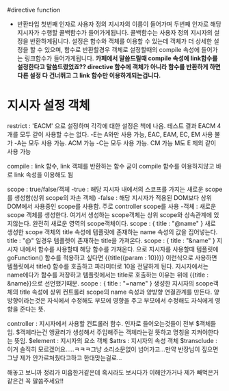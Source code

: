 #directive function
* 반환타입
첫번째 인자로 사용자 정의 지시자의 이름이 들어가며 두번째 인자로 해당 지시자가 수행할 콜백함수가 들어가게됩니다.
콜백함수는 사용자 정의 지시자의 설정을 반환하게됩니다. 설정은 함수와 객체를 이용할 수 있는데 객체가 더 상세한 설정을 할 수 있으며, 함수로 반환할경우 객체로 설정할때의 compile 속성에 들어가는 링크함수가 들어가게됩니다.
**카페에서 말씀드릴때 compile 속성에 link함수를 설정한다고 말씀드렸었죠?? directive 함수에 객체가 아니라 함수를 반환하게 하면 다른 설정 다 건너뛰고 그 link 함수만 이용하게되는겁니다.**

# 지시자 설정 객체
restrict : 'EACM' 으로 설정하며 각각에 대한 설정은 책에 나옴. 테스트 결과 EACM 4개를 모두 같이 사용할 수는 없다. 
-E는 A와만 사용 가능, EAC, EAM, EC, EM 사용 불가
-A는 모두 사용 가능. ACM 가능
-C는 모두 사용 가능. CM 가능 M도 E 제외 같이 사용 가능

compile : link 함수, link 객체를 반환하는 함수 굳이 compile 함수를 이용하지않고 바로 link 속성을 이용해도 됨

scope : true/false/객체
-true : 해당 지시자 내에서의 스코프를 가지는 새로운 scope를 생성함(상위 scope의 자손 객체)
-false : 해당 지시자가 적용된 DOM보다 상위 DOM에서 사용중인 scope를 사용함. 주로 controller scope를 사용
-객체 : 새로운 scope 객체를 생성한다. 여기서 생성하는 scope객체는 상위 scope와 상속관계에 있지않는다. 완전히 새로운 영역의 scope객체이다.
scope : { title : "@name" } 새로 생성한 scope 객체의 title 속성에 템플릿에 존재하는 name 속성의 값을 집어넣는다. title : "@" 일경우 템플렛이 존재하는 title을 가져온다.
scope : { title : "&name" } 지시자 내에서 함수를 사용할때 해당 함수를 가져온다.
<custom-directive name="goFunction(param)" /> 으로 지시자를 사용할때 템플릿에 goFunction() 함수를 적용하고 싶다면 {{title({param : 10})}} 이런식으로 사용하면 템플릿에서 title() 함수를 호출하고 파라미터로 10을 전달하게 된다. 지시자에서는 name에다가 함수를 저장하고 템플릿에서는 title로 호출하는 이유는 위에 {{title : &name}}으로 선언했기때문.
scope : { title : "=name" } 생성한 지시자의 scope객체의 title 속성에 상위 컨트롤러 scope의 name 속성과 양방향 연결관계를 만든다. 양방향이라는것은 자식에서 수정해도 부모에 영향을 주고 부모에서 수정해도 자식에게 영향을 준다는 뜻.

controller : 지시자에서 사용할 컨트롤러 함수. 인자로 들어오는것들이 전부 $객체들임. $객체라는건 앵귤러가 생성해서 주입해주는 객체라는걸 뜻하고 명칭을 지켜야한다는 뜻임.
$element : 지시자의 요소 객체
$attrs : 지시자의 속성 객체
$transclude : 이거 솔직히 모르겠어요.....ㅋㅋㅋ그냥 소리소문없이 넘어가고...만약 반장님이 짚으면 그냥 제가 안가르쳐줬다고하고 한대맞는걸로...

해놓고 보니까 정리가 미흡한거같은데 혹시라도 보시다가 이해안가거나 제가 빼먹은거같은건 꼭 말씀주세요!!
